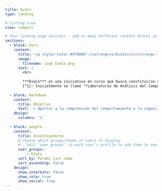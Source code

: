 ```yaml
---
title: EvoCo
type: landing

# Listing view
view: compact

# Your landing page sections - add as many different content blocks as you like
sections:
  - block: hero
    content:
      title: '<p style="color:#FF8080";><strong><i>EvoCo</i></strong>: Laboratorio de Evolución y Comportamiento Humano</p>'
      image:
        filename: Logo_EvoCo.png
      text: |
        <br>
        
        ***EvoCo*** es una iniciativa en curso que busca constituirse como centro de investigación. Fue fundado en 2015[^1] por su director {{% mention "oscar-r.-sanchez" %}}. Principalmente estudiamos el comportamiento humano desde una perspectiva evolutiva. Realizamos proyectos experimentales (y algunos de minería de datos) sobre diversos temas, desde elección de pareja hasta efectos hormonales en el comportamiento, incluyendo análisis de voces y rostros.
        [^1]: Inicialmente se llamó "*Laboratorio de Análisis del Comportamiento Humano (LACH)*".
  
  - block: markdown
    content:
      title: Objetivo
      text: '+ Aportar a la comprensión del comportamiento y la cognición humana, a partir de modelos que incorporan perspectivas evolutivas y consideran los contextos socioculturales específicos de las poblaciones estudiadas'
    design:
      columns: '1'
  
  - block: people
    content:
      title: Investigadores
      # Choose which groups/teams of users to display.
      #   Edit `user_groups` in each user's profile to add them to one or more of these groups.
      user_groups:
          - EvoCo
      sort_by: Params.last_name
      sort_ascending: false
    design:
      show_interests: false
      show_role: true
      show_social: true
---
```

